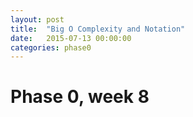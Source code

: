 ```yaml
---
layout: post
title:  "Big O Complexity and Notation"
date:   2015-07-13 00:00:00
categories: phase0
---
```

# Phase 0, week 8

